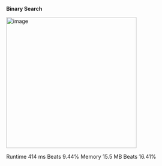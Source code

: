 **Binary Search**

<img width="347" alt="image" src="https://user-images.githubusercontent.com/25766765/220536937-d003364e-da7f-4837-9275-eeb21e5e0e3d.png">

Runtime
414 ms
Beats
9.44%
Memory
15.5 MB
Beats
16.41%

